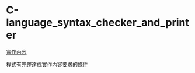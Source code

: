 # C-language_syntax_checker_and_printer
  
[實作內容](https://github.com/cby0730/C-language_syntax_checker_and_printer/tree/main/project_document)  
  
程式有完整達成實作內容要求的條件  
  
